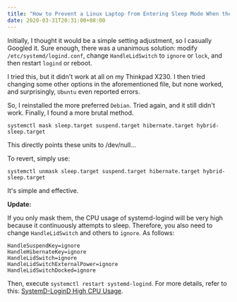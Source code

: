```yaml
---
title: "How to Prevent a Linux Laptop from Entering Sleep Mode When the Lid is Closed"
date: 2020-03-31T20:31:00+08:00
---
```


Initially, I thought it would be a simple setting adjustment, so I casually Googled it. Sure enough, there was a unanimous solution: modify `/etc/systemd/logind.conf`, change `HandleLidSwitch` to `ignore` or `lock`, and then restart `logind` or reboot.

I tried this, but it didn't work at all on my Thinkpad X230. I then tried changing some other options in the aforementioned file, but none worked, and surprisingly, `Ubuntu` even reported errors.

So, I reinstalled the more preferred `Debian`. Tried again, and it still didn't work. Finally, I found a more brutal method.

```shell
systemctl mask sleep.target suspend.target hibernate.target hybrid-sleep.target
```

This directly points these units to /dev/null...

To revert, simply use:

```shell
systemctl unmask sleep.target suspend.target hibernate.target hybrid-sleep.target
```

It's simple and effective.

**Update:**

If you only mask them, the CPU usage of systemd-logind will be very high because it continuously attempts to sleep. Therefore, you also need to change `HandleLidSwitch` and others to `ignore`. As follows:

```text
HandleSuspendKey=ignore
HandleHibernateKey=ignore
HandleLidSwitch=ignore
HandleLidSwitchExternalPower=ignore
HandleLidSwitchDocked=ignore
```

Then, execute `systemctl restart systemd-logind`. For more details, refer to this: [SystemD-LoginD High CPU Usage](https://tothecloud.dev/systemd-logind-high-cpu-usage/).

